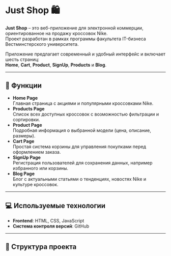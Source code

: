 # Just Shop 🛍️

**Just Shop** – это веб-приложение для электронной коммерции, ориентированное на продажу кроссовок Nike.  
Проект разработан в рамках программы факультета IT-бизнеса Вестминстерского университета.  

Приложение предлагает современный и удобный интерфейс и включает шесть страниц:  
**Home**, **Cart**, **Product**, **SignUp**, **Products** и **Blog**.

---

## 🌟 Функции

- **Home Page**  
  Главная страница с акциями и популярными кроссовками Nike.  
- **Products Page**  
  Список всех доступных кроссовок с возможностью фильтрации и сортировки.  
- **Product Page**  
  Подробная информация о выбранной модели (цена, описание, размеры).  
- **Cart Page**  
  Простая система корзины для управления покупками перед оформлением заказа.  
- **SignUp Page**  
  Регистрация пользователей для сохранения данных, например избранного или корзины.  
- **Blog Page**  
  Блог с актуальными статьями о тенденциях, новостях Nike и культуре кроссовок.

---

## 💻 Используемые технологии

- **Frontend**: HTML, CSS, JavaScript  
- **Система контроля версий**: GitHub  

---

## 📂 Структура проекта

